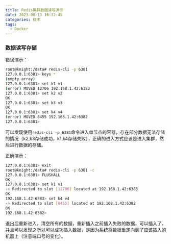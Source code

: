 ```yaml
---
title: Redis集群数据读写演示
date: 2023-08-13 16:32:45
categories: 技术
tags:
  - Docker
---
```


### 数据读写存储

错误演示：

```bash
root@knight:/data# redis-cli -p 6381
127.0.0.1:6381> keys *
(empty array)
127.0.0.1:6381> set k1 v1
(error) MOVED 12706 192.168.1.42:6383
127.0.0.1:6381> set k2 v2
OK
127.0.0.1:6381> set k3 v3
OK
127.0.0.1:6381> set k4 v4
(error) MOVED 8455 192.168.1.42:6382
127.0.0.1:6381> 
```

<!-- more -->

可以发现使用`redis-cli -p 6381`命令进入单节点的容器，存在部分数据无法存储的情况（k2,k3存储成功，k1,k4存储失败），正确的进入方式应该是进入集群，然后进行数据的存储。

正确演示：

```bash
127.0.0.1:6381> exit
root@knight:/data# redis-cli -p 6381 -c
127.0.0.1:6381> FLUSHALL
OK
127.0.0.1:6381> set k1 v1
-> Redirected to slot [12706] located at 192.168.1.42:6383
OK
192.168.1.42:6383> set k4 v4
-> Redirected to slot [8455] located at 192.168.1.42:6382
OK
192.168.1.42:6382> 
```

退出后重新进入，清空所有的数据，重新插入之前插入失败的数据，可以插入了，并且可以发现之所以可以成功插入数据，是因为系统将数据重定向到了应该插入的机器上（注意端口号的变化）。

